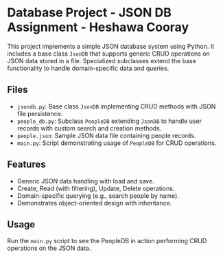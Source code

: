 # Database Project - JSON DB Assignment - Heshawa Cooray

This project implements a simple JSON database system using Python. It includes a base class `JsonDB` that supports generic CRUD operations on JSON data stored in a file. 
Specialized subclasses extend the base functionality to handle domain-specific data and queries.

## Files

- `jsondb.py`: Base class `JsonDB` implementing CRUD methods with JSON file persistence.
- `people_db.py`: Subclass `PeopleDB` extending `JsonDB` to handle user records with custom search and creation methods.
- `people.json`: Sample JSON data file containing people records.
- `main.py`: Script demonstrating usage of `PeopleDB` for CRUD operations.

## Features

- Generic JSON data handling with load and save.
- Create, Read (with filtering), Update, Delete operations.
- Domain-specific querying (e.g., search people by name).
- Demonstrates object-oriented design with inheritance.

## Usage

Run the `main.py` script to see the PeopleDB in action performing CRUD operations on the JSON data.
